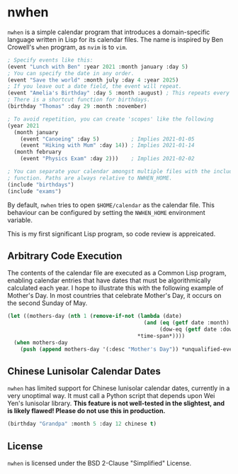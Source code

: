 # nwhen

`nwhen` is a simple calendar program that introduces a domain-specific
language written in Lisp for its calendar files. The name is inspired by
Ben Crowell's `when` program, as `nvim` is to `vim`.

```lisp
; Specify events like this:
(event "Lunch with Ben" :year 2021 :month january :day 5)
; You can specify the date in any order.
(event "Save the world" :month july :day 4 :year 2025)
; If you leave out a date field, the event will repeat.
(event "Amelia's Birthday" :day 5 :month :august) ; This repeats every August 5
; There is a shortcut function for birthdays.
(birthday "Thomas" :day 29 :month :november)

; To avoid repetition, you can create 'scopes' like the following
(year 2021
  (month january
    (event "Canoeing" :day 5)          ; Implies 2021-01-05
    (event "Hiking with Mum" :day 14)) ; Implies 2021-01-14
  (month february
    (event "Physics Exam" :day 2)))    ; Implies 2021-02-02

; You can separate your calendar amongst multiple files with the include
; function. Paths are always relative to NWHEN_HOME.
(include "birthdays")
(include "exams")
```

By default, `nwhen` tries to open `$HOME/calendar` as the calendar file.
This behaviour can be configured by setting the `NWHEN_HOME` environment
variable.

This is my first significant Lisp program, so code review is appreicated.

## Arbitrary Code Execution

The contents of the calendar file are executed as a Common Lisp program,
enabling calendar entries that have dates that must be algorithmically
calculated each year. I hope to illustrate this with the following example
of Mother's Day. In most countries that celebrate Mother's Day, it occurs
on the second Sunday of May.

```lisp
(let ((mothers-day (nth 1 (remove-if-not (lambda (date)
                                           (and (eq (getf date :month) :may)
                                                (dow-eq (getf date :dow) :sun)))
                                         *time-span*))))
  (when mothers-day
    (push (append mothers-day '(:desc "Mother's Day")) *unqualified-events*)))
```

## Chinese Lunisolar Calendar Dates

`nwhen` has limited support for Chinese lunisolar calendar dates,
currently in a very unoptimal way. It must call a Python script that
depends upon Wei Yen's lunisolar library. **This feature is not
well-tested in the slightest, and is likely flawed! Please do not use this
in production.**

```lisp
(birthday "Grandpa" :month 5 :day 12 chinese t)
```

## License

`nwhen` is licensed under the BSD 2-Clause "Simplified" License.
